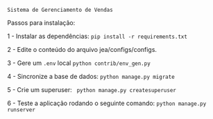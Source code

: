 ``Sistema de Gerenciamento de Vendas``

Passos para instalação:

1 - Instalar as dependências:
```pip install -r requirements.txt```

2 - Edite o conteúdo do arquivo jea/configs/configs.

3 - Gere um ```.env``` local
```python contrib/env_gen.py```

4 - Sincronize a base de dados:
``` python manage.py migrate ```

5 - Crie um superuser:
``` python manage.py createsuperuser```

6 - Teste a aplicação rodando o seguinte comando:
```python manage.py runserver```